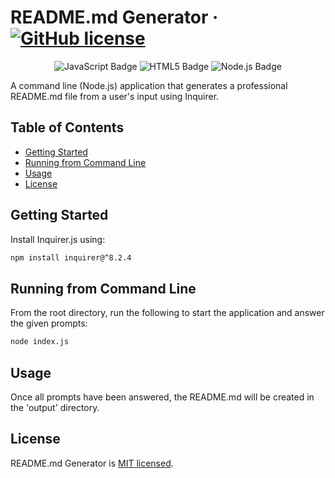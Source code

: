 # README.md Generator &middot; [![GitHub license](https://img.shields.io/badge/license-MIT-blue.svg)](https://github.com/WebDevMullins/readme-generator/blob/main/LICENSE)

<p align="center">

<img src="https://img.shields.io/badge/JavaScript-F7DF1E?logo=javascript&logoColor=000&style=flat" alt="JavaScript Badge">
<img src="https://img.shields.io/badge/HTML5-E34F26?logo=html5&logoColor=fff&style=flat" alt="HTML5 Badge">
<img src="https://img.shields.io/badge/Node.js-393?logo=nodedotjs&logoColor=fff&style=flat" alt="Node.js Badge">
</p>

A command line (Node.js) application that generates a professional README.md file from a user's input using Inquirer.

## Table of Contents

- [Getting Started](#getting-started)
- [Running from Command Line](#running-from-command-line)
- [Usage](#usage)
- [License](#license)

## Getting Started

Install Inquirer.js using:

```bash
npm install inquirer@^8.2.4
```

## Running from Command Line

From the root directory, run the following to start the application and answer the given prompts:

```bash
node index.js
```

## Usage

Once all prompts have been answered, the README.md will be created in the 'output' directory.

## License

README.md Generator is [MIT licensed](./LICENSE).
